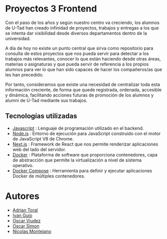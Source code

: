 # Proyectos 3 Frontend

Con el paso de los años y según nuestro centro va creciendo, los alumnos de U-Tad han creado infinidad de proyectos, trabajos y entregas a los que se intenta dar visibilidad desde diversos departamentos dentro de la universidad.

A día de hoy no existe un punto central que sirva como repositorio para consulta de estos proyectos que nos pueda servir para detectar a los trabajos más relevantes, conocer lo que están haciendo desde otras áreas, materias o asignaturas y que pueda servir de referencia a los propios alumnos para ver lo que han sido capaces de hacer los compañeros/as que les han precedido.

Por tanto, consideramos que existe una necesidad de centralizar toda esta información creciente, de forma que quede registrada, ordenada, accesible y dinámica, facilitando acciones futuras de promoción de los alumnos y alumni de U-Tad mediante sus trabajos.

## Tecnologías utilizadas

- [Javascript](https://developer.mozilla.org/es/docs/Web/JavaScript) : Lenguaje de programación utilizado en el backend.
- [Node.js](https://nodejs.org/en) : Entorno de ejecución para JavaScript construido con el motor de JavaScript V8 de Chrome.
- [Next.js](https://nextjs.org/) : Framework de React que nos permite renderizar aplicaciones web del lado del servidor.
- [Docker](https://www.docker.com/) : Plataforma de software que proporciona contenedores, capa de abstracción que permite la virtualización a nivel de sistema operativo.
- [Docker Compose](https://docs.docker.com/compose/migrate/) : Herramienta para definir y ejecutar aplicaciones Docker de múltiples contenedores.

# Autores

- [Adrian Toral](https://github.com/adriantoral)
- [Ivan Guio]()
- [Oscar Viudez](https://github.com/0SC4R24)
- [Oscar Simon]()
- [Nicolas Montejano]()
